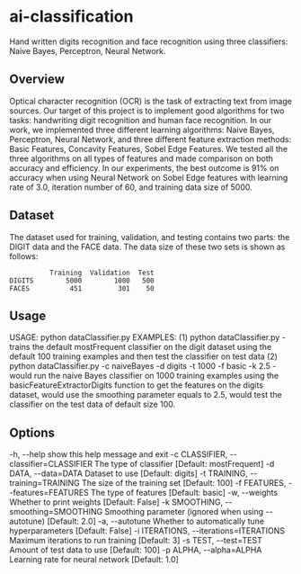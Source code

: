 # ai-classification
Hand written digits recognition and face recognition using three classifiers: Naive Bayes, Perceptron, Neural Network.

Overview
--------
Optical character recognition (OCR) is the task of extracting text from image sources. Our
target of this project is to implement good algorithms for two tasks: handwriting digit recognition
and human face recognition. In our work, we implemented three different learning
algorithms: Naive Bayes, Perceptron, Neural Network, and three different feature extraction
methods: Basic Features, Concavity Features, Sobel Edge Features. We tested all the three
algorithms on all types of features and made comparison on both accuracy and efficiency. In
our experiments, the best outcome is 91% on accuracy when using Neural Network on Sobel
Edge features with learning rate of 3.0, iteration number of 60, and training data size of 5000.

Dataset
-------
The dataset used for training, validation, and testing contains two parts: 
the DIGIT data and the FACE data. The data size of these two sets is shown as follows:

              Training  Validation  Test
    DIGITS        5000        1000   500
    FACES          451         301    50

Usage
-----
  USAGE:      python dataClassifier.py <options>
  EXAMPLES:   (1) python dataClassifier.py
                  - trains the default mostFrequent classifier on the digit dataset
                  using the default 100 training examples and
                  then test the classifier on test data
              (2) python dataClassifier.py -c naiveBayes -d digits -t 1000 -f basic -k 2.5
                  - would run the naive Bayes classifier on 1000 training examples
                  using the basicFeatureExtractorDigits function to get the features
                  on the digits dataset, would use the smoothing parameter equals to 2.5, would
                  test the classifier on the test data of default size 100.

Options
-------
  -h, --help            show this help message and exit
  -c CLASSIFIER, --classifier=CLASSIFIER
                        The type of classifier [Default: mostFrequent]
  -d DATA, --data=DATA  Dataset to use [Default: digits]
  -t TRAINING, --training=TRAINING
                        The size of the training set [Default: 100]
  -f FEATURES, --features=FEATURES
                        The type of features [Default: basic]
  -w, --weights         Whether to print weights [Default: False]
  -k SMOOTHING, --smoothing=SMOOTHING
                        Smoothing parameter (ignored when using --autotune)
                        [Default: 2.0]
  -a, --autotune        Whether to automatically tune hyperparameters
                        [Default: False]
  -i ITERATIONS, --iterations=ITERATIONS
                        Maximum iterations to run training [Default: 3]
  -s TEST, --test=TEST  Amount of test data to use [Default: 100]
  -p ALPHA, --alpha=ALPHA
                        Learning rate for neural network [Default: 1.0]
